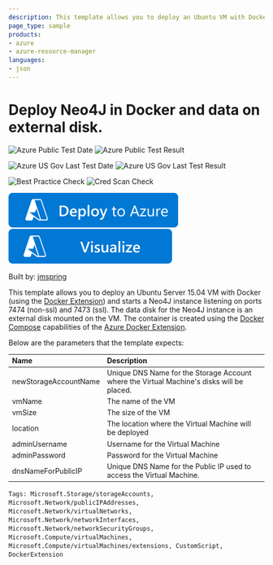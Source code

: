 ```yaml
---
description: This template allows you to deploy an Ubuntu VM with Docker installed (using the Docker Extension) and a Neo4J container which uses an external disk to store it's data.
page_type: sample
products:
- azure
- azure-resource-manager
languages:
- json
---
```

# Deploy Neo4J in Docker and data on external disk.

![Azure Public Test Date](https://azurequickstartsservice.blob.core.windows.net/badges/application-workloads/neo4j/docker-neo4j/PublicLastTestDate.svg)
![Azure Public Test Result](https://azurequickstartsservice.blob.core.windows.net/badges/application-workloads/neo4j/docker-neo4j/PublicDeployment.svg)

![Azure US Gov Last Test Date](https://azurequickstartsservice.blob.core.windows.net/badges/application-workloads/neo4j/docker-neo4j/FairfaxLastTestDate.svg)
![Azure US Gov Last Test Result](https://azurequickstartsservice.blob.core.windows.net/badges/application-workloads/neo4j/docker-neo4j/FairfaxDeployment.svg)

![Best Practice Check](https://azurequickstartsservice.blob.core.windows.net/badges/application-workloads/neo4j/docker-neo4j/BestPracticeResult.svg)
![Cred Scan Check](https://azurequickstartsservice.blob.core.windows.net/badges/application-workloads/neo4j/docker-neo4j/CredScanResult.svg)

[![Deploy To Azure](https://raw.githubusercontent.com/Azure/azure-quickstart-templates/master/1-CONTRIBUTION-GUIDE/images/deploytoazure.svg?sanitize=true)](https://portal.azure.com/#create/Microsoft.Template/uri/https%3A%2F%2Fraw.githubusercontent.com%2FAzure%2Fazure-quickstart-templates%2Fmaster%2Fapplication-workloads%2Fneo4j%2Fdocker-neo4j%2Fazuredeploy.json)
[![Visualize](https://raw.githubusercontent.com/Azure/azure-quickstart-templates/master/1-CONTRIBUTION-GUIDE/images/visualizebutton.svg?sanitize=true)](http://armviz.io/#/?load=https%3A%2F%2Fraw.githubusercontent.com%2FAzure%2Fazure-quickstart-templates%2Fmaster%2Fapplication-workloads%2Fneo4j%2Fdocker-neo4j%2Fazuredeploy.json)

Built by: [jmspring](https://github.com/jmspring)

This template allows you to deploy an Ubuntu Server 15.04 VM with Docker (using the [Docker Extension][ext])
and starts a Neo4J instance listening on ports 7474 (non-ssl) and 7473 (ssl).  The data disk
for the Neo4J instance is an external disk mounted on the VM.  The container is created
using the [Docker Compose][compose] capabilities of the [Azure Docker Extension][ext].

Below are the parameters that the template expects:

| Name   | Description    |
|:--- |:---|
| newStorageAccountName  | Unique DNS Name for the Storage Account where the Virtual Machine's disks will be placed. |
| vmName | The name of the VM |
| vmSize | The size of the VM |
| location | The location where the Virtual Machine will be deployed  |
| adminUsername  | Username for the Virtual Machine  |
| adminPassword  | Password for the Virtual Machine  |
| dnsNameForPublicIP  | Unique DNS Name for the Public IP used to access the Virtual Machine. |

[ext]: https://github.com/Azure/azure-docker-extension
[compose]: https://docs.docker.com/compose

`Tags: Microsoft.Storage/storageAccounts, Microsoft.Network/publicIPAddresses, Microsoft.Network/virtualNetworks, Microsoft.Network/networkInterfaces, Microsoft.Network/networkSecurityGroups, Microsoft.Compute/virtualMachines, Microsoft.Compute/virtualMachines/extensions, CustomScript, DockerExtension`

